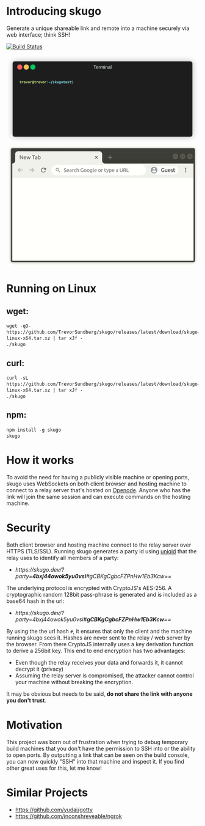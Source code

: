 # Introducing skugo
Generate a unique shareable link and remote into a machine securely via web interface; think SSH!

[![Build Status](https://travis-ci.org/TrevorSundberg/skugo.svg?branch=master)](https://travis-ci.org/TrevorSundberg/skugo)

![Run skugo in a terminal](./readme/terminal.gif)
![Open the generated link in a browser](./readme/browser.gif)

# Running on Linux

## wget:
```
wget -qO- https://github.com/TrevorSundberg/skugo/releases/latest/download/skugo-linux-x64.tar.xz | tar xJf -
./skugo
```

## curl:
```
curl -sL https://github.com/TrevorSundberg/skugo/releases/latest/download/skugo-linux-x64.tar.xz | tar xJf -
./skugo
```

## npm:
```
npm install -g skugo
skugo
```

# How it works

To avoid the need for having a publicly visible machine or opening ports,
skugo uses WebSockets on both client browser and hosting machine to connect 
to a relay server that's hosted on [Openode](https://www.openode.io/).
Anyone who has the link will join the same session and can execute commands on the hosting machine.

# Security

Both client browser and hosting machine connect to the relay server over HTTPS (TLS/SSL).
Running skugo generates a party id using [uniqid](https://www.npmjs.com/package/uniqid) that the relay uses to identify all members of a party:

- *https<nolink>://skugo.dev/?party=**4bxj44owok5yu0vsi**#gCBKgCgbcFZPnHw1Eb3Kcw==*

The underlying protocol is encrypted with CryptoJS's AES-256. A cryptographic random 128bit pass-phrase is generated and is included as a base64 hash in the url:

- *https<nolink>://skugo.dev/?party=4bxj44owok5yu0vsi#**gCBKgCgbcFZPnHw1Eb3Kcw==***

By using the the url hash `#`, it ensures that only the client and the machine running skugo sees it.
Hashes are never sent to the relay / web server by the browser.
From there CryptoJS internally uses a key derivation function to derive a 256bit key.
This end to end encryption has two advantages:
- Even though the relay receives your data and forwards it, it cannot decrypt it (privacy)
- Assuming the relay server is compromised, the attacker cannot control your machine without breaking the encryption.

It may be obvious but needs to be said, **do not share the link with anyone you don't trust**.

# Motivation

This project was born out of frustration when trying to debug temporary build machines that you don't have the permission to SSH into or the ability to open ports. By outputting a link that can be seen on the build console, you can now quickly "SSH" into that machine and inspect it. If you find other great uses for this, let me know!

# Similar Projects
- https://github.com/yudai/gotty
- https://github.com/inconshreveable/ngrok

